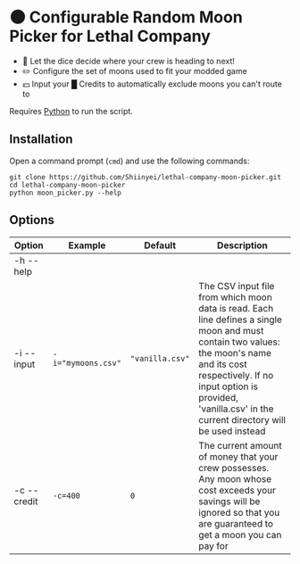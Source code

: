# 🌑 Configurable Random Moon Picker for Lethal Company

- 🎲 Let the dice decide where your crew is heading to next!
- ✏️ Configure the set of moons used to fit your modded game
- 💵 Input your █ Credits to automatically exclude moons you can't route to

Requires [Python](https://www.python.org/) to run the script.

## Installation

Open a command prompt (`cmd`) and use the following commands:

```
git clone https://github.com/Shiinyei/lethal-company-moon-picker.git
cd lethal-company-moon-picker
python moon_picker.py --help
```

## Options

|Option|Example|Default|Description|
|---|---|---|---|
|-h --help||||Displays an explanatory text about how to use the script and all of its options
|-i --input|`-i="mymoons.csv"`|`"vanilla.csv"`|The CSV input file from which moon data is read. Each line defines a single moon and must contain two values: the moon's name and its cost respectively. If no input option is provided, 'vanilla.csv' in the current directory will be used instead|
|-c --credit|`-c=400`|`0`|The current amount of money that your crew possesses. Any moon whose cost exceeds your savings will be ignored so that you are guaranteed to get a moon you can pay for|